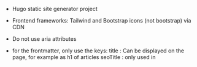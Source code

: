 * Hugo static site generator project
* Frontend frameworks: Tailwind and Bootstrap icons (not bootstrap) via CDN
* Do not use aria attributes
* for the frontmatter, only use the keys: 
title : Can be displayed on the page, for example as h1 of articles
seoTitle : only used in <title> tag
description: Only used in meta description, never rendred on page
summary: Like description, but meant to be shown on the page
layout: sometimes if the default page.html og section.html is not fitting our needs

* Blogs are always under /blogs
* Individual pages are always top-level without any extra folder

* Never include comments in code, code should be self-explanatory 

Guidelines for creating articles:

Use:

* Internal linking
* Tables
* SVG illustrations
* lists
* relevant bolding, italics, formatting

Also update other articles with internal links to the new article if relevant.

* When generating blog content, do not generate h1 title, as the title will be the h1
* Articles should internally link to other articles where it makes sense
* **Bold** important keywords for SEO in a natural way without overdoing it.
* Write well-structured markdown and double-check that valid markdown has been written.
  That includes newlines before lists with * so they are properly converted to lists.
* Always add illustrations as SVG files to articles.
  When creating SVGs, take extra care with width, height and placement so that
  text does not overlap; use math if necessary to calculate boundaries.
* When linking SVG illustrations in markdown, use only the filename (no path) must match 100 %.
* Use ASCII characters only in filenames, folders and URL handles (avoid å and ø).
* In SVG illustrations, escape &, < and other characters that need escaping.
* The article featured image can be generated by running
`uv run /generate_feature_image_svg.py`
from the blogs folder